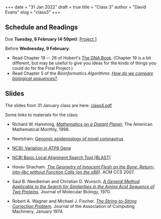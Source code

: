 +++
date = "31 Jan 2022"
draft = true
title = "Class 3"
author = "David Evans"
slug = "class3"
+++

## Schedule and Readings

Due **Tuesday, 8 February (4:59pm)**: [Project 1](/project1)

Before **Wednesday, 9 February**:
- Read Chapter 19 -- 26 of Hubert's [The DNA
  Book](https://berthub.eu/dna-book/toc-real/). (Chapter 19 is a bit different, but may be useful to give you ideas for the kinds of things you could do for the Final Project.)
- Read Chapter 5 of the _Bioinformatics
Algorithms_: [_How do we compare biological sequences?_](//www.bioinformaticsalgorithms.org/bioinformatics-chapter-5).


## Slides

The slides from 31 January class are here: [class4.pdf](https://www.dropbox.com/s/y95x5zg5k5962wt/csbio-class4-inked.pdf?dl=0)

Some links to materials for the class:

- Richard W. Hamming, [_Mathematics on a Distant Planet_](/docs/hamming1998.pdf), The American Mathematical Monthly, 1998.

- Nextstrain: [Genomic epidemiology of novel coronavirus](https://nextstrain.org/ncov/gisaid/global)

- [NCBI: Variation in ATP8 Gene](https://www.ncbi.nlm.nih.gov/variation/view?cfg=NCID_1_29649922_130.14.22.10_9146_1643596244_2477897797)

- [NCBI Basic Local Alignment Search Tool (BLAST)](https://blast.ncbi.nlm.nih.gov/Blast.cgi)

- Hovav Shacham. [_The Geometry of Innocent Flesh on the Bone: Return-into-libc without Function Calls (on the x86)_](https://hovav.net/ucsd/dist/geometry.pdf). ACM CCS 2007.

- Saul B. Needleman and Christian D. Wunsch. [_A General Method Applicable to the Search for Similarities in the Amino Acid Sequence of Two Proteins_](/docs/needleman1970.pdf). Journal of Molecular Biology, 1970.

- Robert A. Wagner and Michael J. Fischer. [_The String-to-String Correction Problem_](/docs/wagner1974.pdf). Journal of the Association of Computing Machinery, January 1974.




